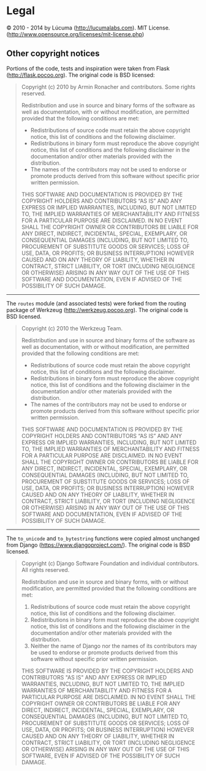 # Legal

© 2010 - 2014 by Lúcuma (http://lucumalabs.com).
MIT License. (http://www.opensource.org/licenses/mit-license.php)


## Other copyright notices

Portions of the code, tests and inspiration were taken from Flask (http://flask.pocoo.org).
The original code is BSD licensed:

> Copyright (c) 2010 by Armin Ronacher and contributors. Some rights reserved.
>
> Redistribution and use in source and binary forms of the software as well as documentation, with or without modification, are permitted provided that the following conditions are met:
>
> * Redistributions of source code must retain the above copyright notice, this list of conditions and the following disclaimer.
> * Redistributions in binary form must reproduce the above copyright notice, this list of conditions and the following disclaimer in the documentation and/or other materials provided with the distribution.
> * The names of the contributors may not be used to endorse or promote products derived from this software without specific prior written permission.
>
> THIS SOFTWARE AND DOCUMENTATION IS PROVIDED BY THE COPYRIGHT HOLDERS AND CONTRIBUTORS “AS IS” AND ANY EXPRESS OR IMPLIED WARRANTIES, INCLUDING, BUT NOT LIMITED TO, THE IMPLIED WARRANTIES OF MERCHANTABILITY AND FITNESS FOR A PARTICULAR PURPOSE ARE DISCLAIMED. IN NO EVENT SHALL THE COPYRIGHT OWNER OR CONTRIBUTORS BE LIABLE FOR ANY DIRECT, INDIRECT, INCIDENTAL, SPECIAL, EXEMPLARY, OR CONSEQUENTIAL DAMAGES (INCLUDING, BUT NOT LIMITED TO, PROCUREMENT OF SUBSTITUTE GOODS OR SERVICES; LOSS OF USE, DATA, OR PROFITS; OR BUSINESS INTERRUPTION) HOWEVER CAUSED AND ON ANY THEORY OF LIABILITY, WHETHER IN CONTRACT, STRICT LIABILITY, OR TORT (INCLUDING NEGLIGENCE OR OTHERWISE) ARISING IN ANY WAY OUT OF THE USE OF THIS SOFTWARE AND DOCUMENTATION, EVEN IF ADVISED OF THE POSSIBILITY OF SUCH DAMAGE.

---------------------------------------

The `routes` module (and associated tests) were forked from the routing package of Werkzeug (http://werkzeug.pocoo.org).
The original code is BSD licensed.

> Copyright (c) 2010 the Werkzeug Team.
>
> Redistribution and use in source and binary forms of the software as well as documentation, with or without modification, are permitted provided that the following conditions are met:
>
> * Redistributions of source code must retain the above copyright notice, this list of conditions and the following disclaimer.
> * Redistributions in binary form must reproduce the above copyright notice, this list of conditions and the following disclaimer in the documentation and/or other materials provided with the distribution.
> * The names of the contributors may not be used to endorse or promote products derived from this software without specific prior written permission.
>
> THIS SOFTWARE AND DOCUMENTATION IS PROVIDED BY THE COPYRIGHT HOLDERS AND CONTRIBUTORS “AS IS” AND ANY EXPRESS OR IMPLIED WARRANTIES, INCLUDING, BUT NOT LIMITED TO, THE IMPLIED WARRANTIES OF MERCHANTABILITY AND FITNESS FOR A PARTICULAR PURPOSE ARE DISCLAIMED. IN NO EVENT SHALL THE COPYRIGHT OWNER OR CONTRIBUTORS BE LIABLE FOR ANY DIRECT, INDIRECT, INCIDENTAL, SPECIAL, EXEMPLARY, OR CONSEQUENTIAL DAMAGES (INCLUDING, BUT NOT LIMITED TO, PROCUREMENT OF SUBSTITUTE GOODS OR SERVICES; LOSS OF USE, DATA, OR PROFITS; OR BUSINESS INTERRUPTION) HOWEVER CAUSED AND ON ANY THEORY OF LIABILITY, WHETHER IN CONTRACT, STRICT LIABILITY, OR TORT (INCLUDING NEGLIGENCE OR OTHERWISE) ARISING IN ANY WAY OUT OF THE USE OF THIS SOFTWARE AND DOCUMENTATION, EVEN IF ADVISED OF THE POSSIBILITY OF SUCH DAMAGE.

---------------------------------------

The `to_unicode` and `to_bytestring` functions were copied almost unchanged from Django (https://www.djangoproject.com/).
The original code is BSD licensed.

> Copyright (c) Django Software Foundation and individual contributors.
All rights reserved.
>
> Redistribution and use in source and binary forms, with or without modification,
are permitted provided that the following conditions are met:
>
> 1. Redistributions of source code must retain the above copyright notice, this list of conditions and the following disclaimer.
> 2. Redistributions in binary form must reproduce the above copyright notice, this list of conditions and the following disclaimer in the documentation and/or other materials provided with the distribution.
> 3. Neither the name of Django nor the names of its contributors may be used to endorse or promote products derived from this software without specific prior written permission.
>
> THIS SOFTWARE IS PROVIDED BY THE COPYRIGHT HOLDERS AND CONTRIBUTORS "AS IS" AND
ANY EXPRESS OR IMPLIED WARRANTIES, INCLUDING, BUT NOT LIMITED TO, THE IMPLIED
WARRANTIES OF MERCHANTABILITY AND FITNESS FOR A PARTICULAR PURPOSE ARE
DISCLAIMED. IN NO EVENT SHALL THE COPYRIGHT OWNER OR CONTRIBUTORS BE LIABLE FOR
ANY DIRECT, INDIRECT, INCIDENTAL, SPECIAL, EXEMPLARY, OR CONSEQUENTIAL DAMAGES
(INCLUDING, BUT NOT LIMITED TO, PROCUREMENT OF SUBSTITUTE GOODS OR SERVICES;
LOSS OF USE, DATA, OR PROFITS; OR BUSINESS INTERRUPTION) HOWEVER CAUSED AND ON
ANY THEORY OF LIABILITY, WHETHER IN CONTRACT, STRICT LIABILITY, OR TORT
(INCLUDING NEGLIGENCE OR OTHERWISE) ARISING IN ANY WAY OUT OF THE USE OF THIS
SOFTWARE, EVEN IF ADVISED OF THE POSSIBILITY OF SUCH DAMAGE.

